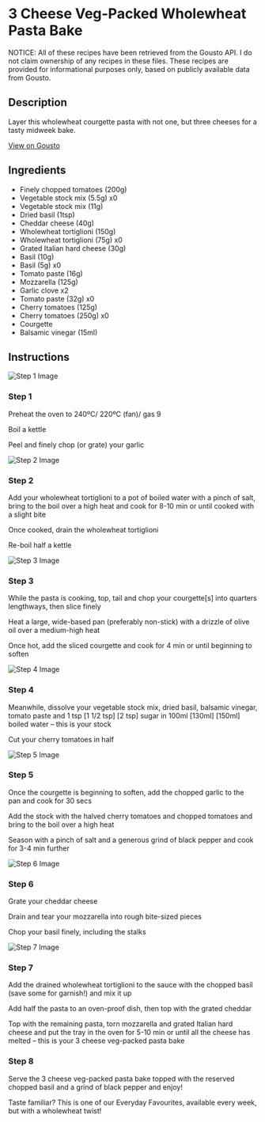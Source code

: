 # 3 Cheese Veg-Packed Wholewheat Pasta Bake

NOTICE: All of these recipes have been retrieved from the Gousto API. I do not claim ownership of any recipes in these files. These recipes are provided for informational purposes only, based on publicly available data from Gousto.

## Description

Layer this wholewheat courgette pasta with not one, but three cheeses for a tasty midweek bake.

[View on Gousto](https://www.gousto.co.uk/recipes/cookbook/3-cheese-veg-packed-wholewheat-pasta-bake)

## Ingredients

- Finely chopped tomatoes (200g)
- Vegetable stock mix (5.5g) x0
- Vegetable stock mix (11g)
- Dried basil (1tsp)
- Cheddar cheese (40g)
- Wholewheat tortiglioni (150g)
- Wholewheat tortiglioni (75g) x0
- Grated Italian hard cheese (30g)
- Basil (10g)
- Basil (5g) x0
- Tomato paste (16g)
- Mozzarella (125g)
- Garlic clove x2
- Tomato paste (32g) x0
- Cherry tomatoes (125g)
- Cherry tomatoes (250g) x0
- Courgette
- Balsamic vinegar (15ml)

## Instructions

![Step 1 Image](https://production-media.gousto.co.uk/cms/recipe-step-image/Step-1-1590577465245-x200.jpg)

### Step 1

Preheat the oven to 240ºC/ 220ºC (fan)/ gas 9

Boil a kettle

Peel and finely chop (or grate) your garlic

![Step 2 Image](https://production-media.gousto.co.uk/cms/recipe-step-image/wholewheat-tortiglioni-1731574755396-x200.jpg)

### Step 2

Add your wholewheat tortiglioni to a pot of boiled water with a pinch of salt, bring to the boil over a high heat and cook for 8-10 min or until cooked with a slight bite

Once cooked, drain the wholewheat tortiglioni

Re-boil half a kettle

![Step 3 Image](https://production-media.gousto.co.uk/cms/recipe-step-image/step-3-1590577473925-x200.jpg)

### Step 3

While the pasta is cooking, top, tail and chop your courgette[s] into quarters lengthways, then slice finely

Heat a large, wide-based pan (preferably non-stick) with a drizzle of olive oil over a medium-high heat

Once hot, add the sliced courgette and cook for 4 min or until beginning to soften

![Step 4 Image](https://production-media.gousto.co.uk/cms/recipe-step-image/step-4-1590577479535-x200.jpg)

### Step 4

Meanwhile, dissolve your vegetable stock mix, dried basil, balsamic vinegar, tomato paste and 1 tsp <span class="text-purple">[1 1/2 tsp]</span><span class="text-danger"> [2 tsp]</span> sugar in 100ml <span class="text-purple">[130ml] </span><span class="text-danger">[150ml]</span> boiled water – this is your stock

Cut your cherry tomatoes in half

![Step 5 Image](https://production-media.gousto.co.uk/cms/recipe-step-image/step-5-1590577483808-x200.jpg)

### Step 5

Once the courgette is beginning to soften, add the chopped garlic to the pan and cook for 30 secs

Add the stock with the halved cherry tomatoes and chopped tomatoes and bring to the boil over a high heat

Season with a pinch of salt and a generous grind of black pepper and cook for 3-4 min further

![Step 6 Image](https://production-media.gousto.co.uk/cms/recipe-step-image/step-6-1590577487646-x200.jpg)

### Step 6

Grate your cheddar cheese

Drain and tear your mozzarella into rough bite-sized pieces

Chop your basil finely, including the stalks

![Step 7 Image](https://production-media.gousto.co.uk/cms/recipe-step-image/Step-7-1590577492416-x200.jpg)

### Step 7

Add the drained wholewheat tortiglioni to the sauce with the chopped basil (save some for garnish!) and mix it up

Add half the pasta to an oven-proof dish, then top with the grated cheddar

Top with the remaining pasta, torn mozzarella and grated Italian hard cheese and put the tray in the oven for 5-10 min or until all the cheese has melted – this is your 3 cheese veg-packed pasta bake

### Step 8

Serve the 3 cheese veg-packed pasta bake topped with the reserved chopped basil and a grind of black pepper and enjoy!

<span class="text-danger">Taste familiar? This is one of our Everyday Favourites, available every week, but with a wholewheat twist!</span>

